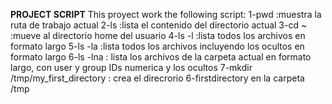 **PROJECT SCRIPT**
This proyect work the following script:
1-pwd    :muestra la ruta de trabajo actual
2-ls     :lista el contenido del directorio actual
3-cd ~   :mueve al directorio home del usuario
4-ls -l  :lista todos los archivos en formato largo
5-ls -la :lista todos los archivos incluyendo los ocultos en formato largo
6-ls -lna : lista los archivos de la carpeta actual en formato largo, con user y group IDs numerica y los ocultos
7-mkdir /tmp/my_first_directory : crea el direcrorio 6-firstdirectory en la carpeta /tmp
